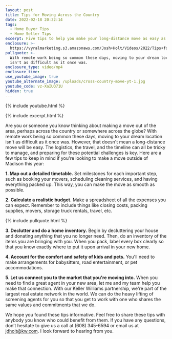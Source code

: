 ```yaml
---
layout: post
title: Tips for Moving Across the Country
date: 2022-02-18 20:32:14
tags:
  - Home Buyer Tips
  - Home Seller Tips
excerpt: Five tips to help you make your long-distance move as easy as possible.
enclosure: >-
  https://vyralmarketing.s3.amazonaws.com/Josh+Holt/Videos/2022/Tips+for+Moving+Across+the+Country.mp4
pullquote: >-
  With remote work being so common these days, moving to your dream location
  isn't as difficult as it once was.
enclosure_type: video/mp4
enclosure_time:
use_youtube_image: true
youtube_alternate_image: /uploads/cross-country-move-yt-1.jpg
youtube_code: vz-XaIUQ71U
hidden: true
---
```

{% include youtube.html %}

{% include excerpt.html %}

Are you or someone you know thinking about making a move out of the area, perhaps across the country or somewhere across the globe? With remote work being so common these days, moving to your dream location isn't as difficult as it once was. However, that doesn't mean a long-distance move will be easy. The logistics, the travel, and the timeline can all be tricky to manage, and preparing for these potential challenges is key. Here are a few tips to keep in mind if you're looking to make a move outside of Madison this year:

**1\. Map out a detailed timetable.** Set milestones for each important step, such as booking your movers, scheduling cleaning services, and having everything packed up. This way, you can make the move as smooth as possible.

**2\. Calculate a realistic budget.** Make a spreadsheet of all the expenses you can expect. Remember to include things like closing costs, packing supplies, movers, storage truck rentals, travel, etc.

{% include pullquote.html %}

**3\. Declutter and do a home inventory.** Begin by decluttering your house and donating anything that you no longer need. Then, do an inventory of the items you are bringing with you. When you pack, label every box clearly so that you know exactly where to put it upon arrival in your new home.

**4\. Account for the comfort and safety of kids and pets.** You'll need to make arrangements for babysitters, road entertainment, or pet accommodations.

**5\. Let us connect you to the market that you're moving into.** When you need to find a great agent in your new area, let me and my team help you make that connection. With our Keller Williams partnership, we're part of the largest real estate network in the world. We can do the heavy lifting of screening agents for you so that you get to work with one who shares the same values and commitments that we do.

We hope you found these tips informative. Feel free to share these tips with anybody you know who could benefit from them. If you have any questions, don’t hesitate to give us a call at (608) 345-6594 or email us at [jdholt@kw.com](mailto:jdholt@kw.com). I look forward to hearing from you.
